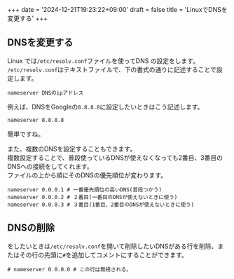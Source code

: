 +++
date = '2024-12-21T19:23:22+09:00'
draft = false
title = 'LinuxでDNSを変更する'
+++
## DNSを変更する
Linux では`/etc/resolv.conf`ファイルを使ってDNS の設定をします。  
`/etc/resolv.conf`はテキストファイルで、下の書式の通りに記述することで設定します。  
```
nameserver DNSのipアドレス
```
例えば、DNSをGoogleの`8.8.8.8`に設定したいときはこう記述します。  
```
nameserver 8.8.8.8
```
簡単ですね。  

また、複数のDNSを設定することもできます。  
複数設定することで、普段使っているDNSが使えなくなっても2番目、3番目のDNSへの接続をしてくれます。  
ファイルの上から順にそのDNSの優先順位が変わります。  
```
nameserver 0.0.0.1 # 一番優先順位の高いDNS(普段つかう)
nameserver 0.0.0.2 # ２番目(一番目のDNSが使えないときに使う)
nameserver 0.0.0.3 # ３番目(1番目、2番目のDNSが使えないときに使う)
```
## DNSの削除
をしたいときは`/etc/resolv.conf`を開いて削除したいDNSがある行を削除、またはその行の先頭に`#`を追加してコメントにすることができます。  
```
# nameserver 0.0.0.0 # この行は無視される。  
```
